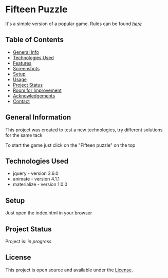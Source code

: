 # Fifteen Puzzle
It's a simple version of a popular game. 
Rules can be found [_here_](https://en.wikipedia.org/wiki/15_puzzle)


## Table of Contents
* [General Info](#general-information)
* [Technologies Used](#technologies-used)
* [Features](#features)
* [Screenshots](#screenshots)
* [Setup](#setup)
* [Usage](#usage)
* [Project Status](#project-status)
* [Room for Improvement](#room-for-improvement)
* [Acknowledgements](#acknowledgements)
* [Contact](#contact)
<!-- * [License](#license) -->


## General Information
This project was created to test a new technologies, try different solutions for the same tack

To start the game just click on the "Fifteen puzzle" on the top

## Technologies Used
- jquery - version 3.6.0
- animate - version 4.1.1
- materialize - version 1.0.0


<!-- ## Features
List the ready features here:
- Awesome feature 1
- Awesome feature 2
- Awesome feature 3
-->

## Setup
Just open the index.html in your browser

## Project Status
Project is: _in progress_


## License
This project is open source and available under the [License](https://github.com/DevilRep/fifteen-puzzle/blob/main/LICENSE).

